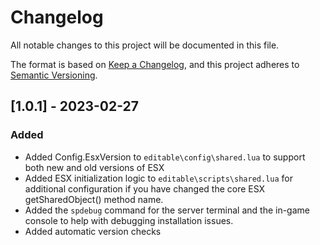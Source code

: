 # Changelog

All notable changes to this project will be documented in this file.

The format is based on [Keep a Changelog](https://keepachangelog.com/en/1.0.0/),
and this project adheres to [Semantic Versioning](https://semver.org/spec/v2.0.0.html).

## [1.0.1] - 2023-02-27

### Added
- Added Config.EsxVersion to `editable\config\shared.lua` to support both new and old versions of ESX
- Added ESX initialization logic to `editable\scripts\shared.lua` for additional configuration if you have changed the core ESX getSharedObject() method name.
- Added the `spdebug` command for the server terminal and the in-game console to help with debugging installation issues.
- Added automatic version checks
